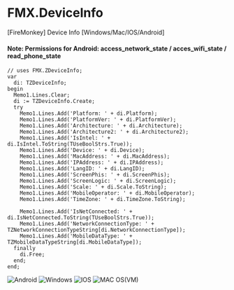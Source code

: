 # FMX.DeviceInfo
[FireMonkey] Device Info [Windows/Mac/IOS/Android]

#### Note: Permissions for Android: access_network_state / acces_wifi_state / read_phone_state

```
// uses FMX.ZDeviceInfo;
var
  di: TZDeviceInfo;
begin
  Memo1.Lines.Clear;
  di := TZDeviceInfo.Create;
  try
    Memo1.Lines.Add('Platform: ' + di.Platform);
    Memo1.Lines.Add('PlatformVer: ' + di.PlatformVer);
    Memo1.Lines.Add('Architecture: ' + di.Architecture);
    Memo1.Lines.Add('Architecture2: ' + di.Architecture2);
    Memo1.Lines.Add('IsIntel: ' + di.IsIntel.ToString(TUseBoolStrs.True));
    Memo1.Lines.Add('Device: ' + di.Device);
    Memo1.Lines.Add('MacAddress: ' + di.MacAddress);
    Memo1.Lines.Add('IPAddress: ' + di.IPAddress);
    Memo1.Lines.Add('LangID: ' + di.LangID);
    Memo1.Lines.Add('ScreenPhis: ' + di.ScreenPhis);
    Memo1.Lines.Add('ScreenLogic: ' + di.ScreenLogic);
    Memo1.Lines.Add('Scale: ' + di.Scale.ToString);
    Memo1.Lines.Add('MobileOperator: ' + di.MobileOperator);
    Memo1.Lines.Add('TimeZone: ' + di.TimeZone.ToString);

    Memo1.Lines.Add('IsNetConnected: ' + di.IsNetConnected.ToString(TUseBoolStrs.True));
    Memo1.Lines.Add('NetworkConnectionType: ' + TZNetworkConnectionTypeString[di.NetworkConnectionType]);
    Memo1.Lines.Add('MobileDataType: ' + TZMobileDataTypeString[di.MobileDataType]);
  finally
    di.Free;
  end;
end;
```

![Android](screenshots/android.png) ![Windows](screenshots/win.png)
![IOS](screenshots/ios.png) ![MAC OS(VM)](screenshots/macos.png)
